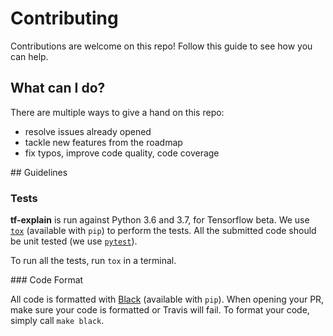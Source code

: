# Contributing 

Contributions are welcome on this repo! Follow this guide to see how you can help.

## What can I do?

There are multiple ways to give a hand on this repo:

- resolve issues already opened
- tackle new features from the roadmap
- fix typos, improve code quality, code coverage

## Guidelines

### Tests

__tf-explain__ is run against Python 3.6 and 3.7, for Tensorflow beta. We use 
[`tox`](https://github.com/pytest-dev/pytest) (available with `pip`) to perform the tests.
All the submitted code should be unit tested (we use [`pytest`](https://github.com/pytest-dev/pytest)).

To run all the tests, run `tox` in a terminal.

### Code Format

All code is formatted with [Black](https://www.github.com/psf/black) (available with `pip`). When opening your PR,
make sure your code is formatted or Travis will fail. To format your code, simply call `make black`.

